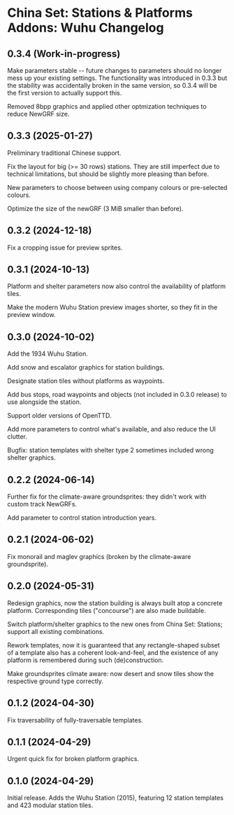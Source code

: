 China Set: Stations & Platforms Addons: Wuhu Changelog
=========================

0.3.4 (Work-in-progress)
------------------------
Make parameters stable -- future changes to parameters should no longer mess up your existing settings. The functionality was introduced in 0.3.3 but the stability was accidentally broken in the same version, so 0.3.4 will be the first version to actually support this.

Removed 8bpp graphics and applied other optmization techniques to reduce NewGRF size.

0.3.3 (2025-01-27)
------------------------
Preliminary traditional Chinese support.

Fix the layout for big (>= 30 rows) stations. They are still imperfect due to technical limitations, but should be slightly more pleasing than before.

New parameters to choose between using company colours or pre-selected colours.

Optimize the size of the newGRF (3 MiB smaller than before).

0.3.2 (2024-12-18)
------------------------
Fix a cropping issue for preview sprites.

0.3.1 (2024-10-13)
------------------------
Platform and shelter parameters now also control the availability of platform tiles.

Make the modern Wuhu Station preview images shorter, so they fit in the preview window.

0.3.0 (2024-10-02)
------------------------
Add the 1934 Wuhu Station.

Add snow and escalator graphics for station buildings.

Designate station tiles without platforms as waypoints.

Add bus stops, road waypoints and objects (not included in 0.3.0 release) to use alongside the station.

Support older versions of OpenTTD.

Add more parameters to control what's available, and also reduce the UI clutter.

Bugfix: station templates with shelter type 2 sometimes included wrong shelter graphics.

0.2.2 (2024-06-14)
--------------------
Further fix for the climate-aware groundsprites: they didn't work with custom track NewGRFs.

Add parameter to control station introduction years.

0.2.1 (2024-06-02)
--------------------
Fix monorail and maglev graphics (broken by the climate-aware groundsprite).

0.2.0 (2024-05-31)
--------------------
Redesign graphics, now the station building is always built atop a concrete platform. Corresponding tiles ("concourse") are also made buildable.

Switch platform/shelter graphics to the new ones from China Set: Stations; support all existing combinations.

Rework templates, now it is guaranteed that any rectangle-shaped subset of a template also has a coherent look-and-feel, and the existence of any platform is remembered during such (de)construction.

Make groundsprites climate aware: now desert and snow tiles show the respective ground type correctly.

0.1.2 (2024-04-30)
--------------------
Fix traversability of fully-traversable templates.

0.1.1 (2024-04-29)
--------------------
Urgent quick fix for broken platform graphics.

0.1.0 (2024-04-29)
--------------------
Initial release. Adds the Wuhu Station (2015), featuring 12 station templates and 423 modular station tiles.
